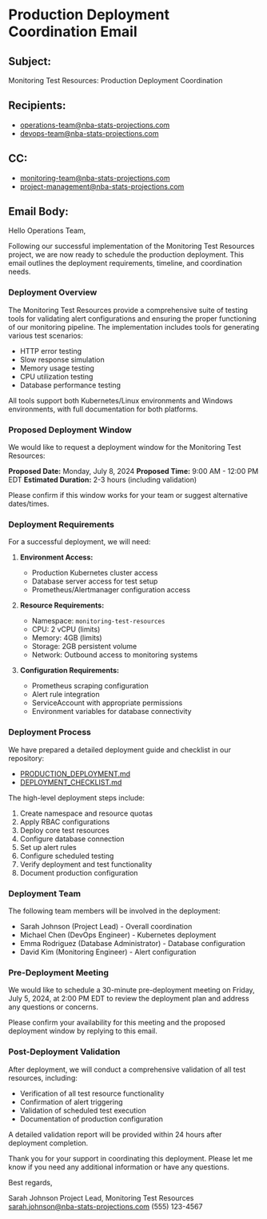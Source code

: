 # Production Deployment Coordination Email

## Subject: 
Monitoring Test Resources: Production Deployment Coordination

## Recipients:
- operations-team@nba-stats-projections.com
- devops-team@nba-stats-projections.com

## CC:
- monitoring-team@nba-stats-projections.com
- project-management@nba-stats-projections.com

## Email Body:

Hello Operations Team,

Following our successful implementation of the Monitoring Test Resources project, we are now ready to schedule the production deployment. This email outlines the deployment requirements, timeline, and coordination needs.

### Deployment Overview

The Monitoring Test Resources provide a comprehensive suite of testing tools for validating alert configurations and ensuring the proper functioning of our monitoring pipeline. The implementation includes tools for generating various test scenarios:

- HTTP error testing
- Slow response simulation
- Memory usage testing
- CPU utilization testing
- Database performance testing

All tools support both Kubernetes/Linux environments and Windows environments, with full documentation for both platforms.

### Proposed Deployment Window

We would like to request a deployment window for the Monitoring Test Resources:

**Proposed Date:** Monday, July 8, 2024
**Proposed Time:** 9:00 AM - 12:00 PM EDT
**Estimated Duration:** 2-3 hours (including validation)

Please confirm if this window works for your team or suggest alternative dates/times.

### Deployment Requirements

For a successful deployment, we will need:

1. **Environment Access:**
   - Production Kubernetes cluster access
   - Database server access for test setup
   - Prometheus/Alertmanager configuration access

2. **Resource Requirements:**
   - Namespace: `monitoring-test-resources`
   - CPU: 2 vCPU (limits)
   - Memory: 4GB (limits)
   - Storage: 2GB persistent volume
   - Network: Outbound access to monitoring systems

3. **Configuration Requirements:**
   - Prometheus scraping configuration
   - Alert rule integration
   - ServiceAccount with appropriate permissions
   - Environment variables for database connectivity

### Deployment Process

We have prepared a detailed deployment guide and checklist in our repository:
- [PRODUCTION_DEPLOYMENT.md](https://github.com/nba-stats-projections/nba-stat-projections/tree/main/k8s/testing/PRODUCTION_DEPLOYMENT.md)
- [DEPLOYMENT_CHECKLIST.md](https://github.com/nba-stats-projections/nba-stat-projections/tree/main/k8s/testing/DEPLOYMENT_CHECKLIST.md)

The high-level deployment steps include:

1. Create namespace and resource quotas
2. Apply RBAC configurations
3. Deploy core test resources
4. Configure database connection
5. Set up alert rules
6. Configure scheduled testing
7. Verify deployment and test functionality
8. Document production configuration

### Deployment Team

The following team members will be involved in the deployment:

- Sarah Johnson (Project Lead) - Overall coordination
- Michael Chen (DevOps Engineer) - Kubernetes deployment
- Emma Rodriguez (Database Administrator) - Database configuration
- David Kim (Monitoring Engineer) - Alert configuration

### Pre-Deployment Meeting

We would like to schedule a 30-minute pre-deployment meeting on Friday, July 5, 2024, at 2:00 PM EDT to review the deployment plan and address any questions or concerns.

Please confirm your availability for this meeting and the proposed deployment window by replying to this email.

### Post-Deployment Validation

After deployment, we will conduct a comprehensive validation of all test resources, including:

- Verification of all test resource functionality
- Confirmation of alert triggering
- Validation of scheduled test execution
- Documentation of production configuration

A detailed validation report will be provided within 24 hours after deployment completion.

Thank you for your support in coordinating this deployment. Please let me know if you need any additional information or have any questions.

Best regards,

Sarah Johnson
Project Lead, Monitoring Test Resources
sarah.johnson@nba-stats-projections.com
(555) 123-4567 